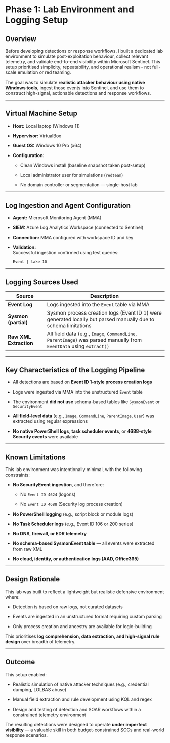 # **Phase 1: Lab Environment and Logging Setup**

## **Overview**

Before developing detections or response workflows, I built a dedicated lab environment to simulate post-exploitation behaviour, collect relevant telemetry, and validate end-to-end visibility within Microsoft Sentinel. This setup prioritised simplicity, repeatability, and operational realism - not full-scale emulation or red teaming.

The goal was to simulate **realistic attacker behaviour using native Windows tools**, ingest those events into Sentinel, and use them to construct high-signal, actionable detections and response workflows.

---

## **Virtual Machine Setup**

* **Host:** Local laptop (Windows 11\)

* **Hypervisor:** VirtualBox

* **Guest OS:** Windows 10 Pro (x64)

* **Configuration:**

  * Clean Windows install (baseline snapshot taken post-setup)

  * Local administrator user for simulations (`redteam`)

  * No domain controller or segmentation — single-host lab

---

## **Log Ingestion and Agent Configuration**

* **Agent:** Microsoft Monitoring Agent (MMA)

* **SIEM:** Azure Log Analytics Workspace (connected to Sentinel)

* **Connection:** MMA configured with workspace ID and key

* **Validation:**  
   Successful ingestion confirmed using test queries:
 
  `Event | take 10`

---

## **Logging Sources Used**

| Source | Description |
| ----- | ----- |
| **Event Log** | Logs ingested into the `Event` table via MMA |
| **Sysmon (partial)** | Sysmon process creation logs (Event ID 1\) were generated locally but parsed manually due to schema limitations |
| **Raw XML Extraction** | All field data (e.g., `Image`, `CommandLine`, `ParentImage`) was parsed manually from `EventData` using `extract()` |

---

## **Key Characteristics of the Logging Pipeline**

* All detections are based on **Event ID 1-style process creation logs**

* Logs were ingested via MMA into the unstructured `Event` table

* The environment **did not use** schema-based tables like `SysmonEvent` or `SecurityEvent`

* **All field-level data** (e.g., `Image`, `CommandLine`, `ParentImage`, `User`) was extracted using regular expressions

* **No native PowerShell logs**, **task scheduler events**, or **4688-style Security events** were available

---

## **Known Limitations**

This lab environment was intentionally minimal, with the following constraints:

* **No SecurityEvent ingestion**, and therefore:

  * No `Event ID 4624` (logons)

  * No `Event ID 4688` (Security log process creation)

* **No PowerShell logging** (e.g., script block or module logs)

* **No Task Scheduler logs** (e.g., Event ID 106 or 200 series)

* **No DNS, firewall, or EDR telemetry**

* **No schema-based SysmonEvent table** — all events were extracted from raw XML

* **No cloud, identity, or authentication logs (AAD, Office365)**

---

## **Design Rationale**

This lab was built to reflect a lightweight but realistic defensive environment where:

* Detection is based on raw logs, not curated datasets

* Events are ingested in an unstructured format requiring custom parsing

* Only process creation and ancestry are available for logic-building

This prioritises **log comprehension, data extraction, and high-signal rule design** over breadth of telemetry.

---

## **Outcome**

This setup enabled:

* Realistic simulation of native attacker techniques (e.g., credential dumping, LOLBAS abuse)

* Manual field extraction and rule development using KQL and regex

* Design and testing of detection and SOAR workflows within a constrained telemetry environment

The resulting detections were designed to operate **under imperfect visibility** — a valuable skill in both budget-constrained SOCs and real-world response scenarios.
